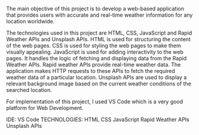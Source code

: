 The main objective of this project is to develop a web-based application that provides users with accurate and real-time weather information for any location worldwide.

The technologies used in this project are HTML, CSS, JavaScript and Rapid Weather APIs and Unsplash APIs.
HTML is used for structuring the content of the web pages.
CSS is used for styling the web pages to make them visually appealing.
JavaScript is used for adding interactivity to the web pages. It handles the logic of fetching and displaying data from the Rapid Weather APIs.
Rapid weather APIs provide real-time weather data. The application makes HTTP requests to these APIs to fetch the required weather data of a particular location.
Unsplash APIs are used to display a relevant background image based on the current weather conditions of the searched location.

For implementation of this project, I used VS Code which is a very good platform for Web Development.  


IDE: VS Code
TECHNOLOGIES:	HTML
			   			CSS
					 	  JavaScript
						  Rapid Weather APIs
						  Unsplash APIs 






